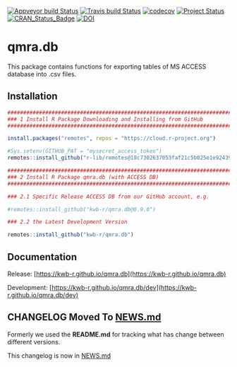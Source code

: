 [![Appveyor build Status](https://ci.appveyor.com/api/projects/status/github/KWB-R/qmra.db?branch=master&svg=true)](https://ci.appveyor.com/project/KWB-R/qmra-db/branch/master)
[![Travis build Status](https://travis-ci.org/KWB-R/qmra.db.svg?branch=master)](https://travis-ci.org/KWB-R/qmra.db)
[![codecov](https://codecov.io/github/KWB-R/qmra.db/branch/master/graphs/badge.svg)](https://codecov.io/github/KWB-R/qmra.db)
[![Project Status](https://img.shields.io/badge/lifecycle-maturing-blue.svg)](https://www.tidyverse.org/lifecycle/#maturing)
[![CRAN_Status_Badge](https://www.r-pkg.org/badges/version/qmra.db)]()
[![DOI](https://zenodo.org/badge/DOI/10.5281/zenodo.3339321.svg)](https://doi.org/10.5281/zenodo.3339321)

# qmra.db

This package contains functions for exporting
tables of MS ACCESS database into .csv files.

## Installation

```r
###############################################################################
### 1 Install R Package Downloading and Installing from GitHub
###############################################################################

install.packages("remotes", repos = "https://cloud.r-project.org")

#Sys.setenv(GITHUB_PAT = "mysecret_access_token")
remotes::install_github("r-lib/remotes@18c7302637053faf21c5b025e1e9243962db1bdc")

###############################################################################
### 2 Install R Package qmra.db (with ACCESS DB)
###############################################################################

### 2.1 Specific Release ACCESS DB from our GitHub account, e.g.

#remotes::install_github("kwb-r/qmra.db@0.9.0")

### 2.2 the Latest Development Version 

remotes::install_github("kwb-r/qmra.db")  
```

## Documentation

Release: [https://kwb-r.github.io/qmra.db](https://kwb-r.github.io/qmra.db)

Development: [https://kwb-r.github.io/qmra.db/dev](https://kwb-r.github.io/qmra.db/dev)

## CHANGELOG Moved To [NEWS.md](https://github.com/KWB-R/qmra.db/blob/master/NEWS.md)

Formerly we used the **README.md** for tracking what has change between different versions. 

This changelog is now in [NEWS.md](https://github.com/KWB-R/qmra.db/blob/master/NEWS.md)
